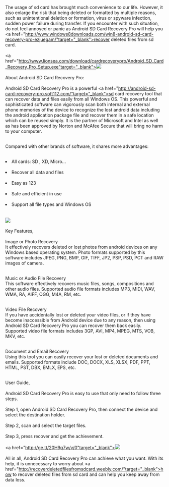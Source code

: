 
The usage of sd card has brought much convenience to our life. However, it also enlarge the risk that being deleted or formatted by multiple reasons, such as unintentional deletion or formation, virus or spyware infection, sudden power failure during transfer. If you encounter with such situation, do not feel annoyed or panic as Android SD Card Recovery Pro will help you <a href="http://www.windows8downloads.com/win8-android-sd-card-recovery-pro-ezjuegam/"target="_blank">recover deleted files</a> from sd card.<br /><br />
<a href="http://www.lionsea.com/download/cardrecoverypro/Android_SD_Card_Recovery_Pro_Setup.exe"target="_blank"><img src="http://c.lionsea.net//halenjane/image/download_03.png" /></a><br /><br />
About Android SD Card Recovery Pro:<br /><br />
Android SD Card Recovery Pro is a powerful <a href="http://android-sd-card-recovery-pro.soft112.com/"target="_blank">sd card recovery</a> tool that can recover data and files easily from all Windows OS. This powerful and sophisticated software can vigorously scan both internal and external phone memories of the device to recognize the lost android data including the android application package file and recover them in a safe location which can be reused simply. It is the partner of Microsoft and Intel as well as has been approved by Norton and McAfee Secure that will bring no harm to your computer.<br /><br />

Compared with other brands of software, it shares more advantages:<br /><br />
<li>All cards: SD , XD, Micro...</li><br />
<li>Recover all data and files</li><br />
<li>Easy as 123</li><br />
<li>Safe and efficient in use</li><br />
<li>Support all file types and Windows OS</li><br /><br />
<a href="http://www.lionsea.com/product_androidsdcardrecoverypro.php"target="_blank"><img src="http://www.lionsea.com/image/screenshots/androidsdcardrecoverypro/en/main2.png" /></a><br /><br />
Key Features,<br /><br />
Image or Photo Recovery<br />
It effectively recovers deleted or lost photos from android devices on any Windows based operating system. Photo formats supported by this software includes JPEG, PNG, BMP, GIF, TIFF, JP2, PSP, PSD, PCT and RAW images of camera.<br /><br />

Music or Audio File Recovery<br />
This software effectively recovers music files, songs, compositions and other audio files. Supported audio file formats includes MP3, MIDI, WAV, WMA, RA, AIFF, OGG, M4A, RM, etc.<br /><br />

Video File Recovery<br />
If you have accidentally lost or deleted your video files, or if they have become inaccessible from Android device due to any reason, then using Android SD Card Recovery Pro you can recover them back easily. Supported video file formats includes 3GP, AVI, MP4, MPEG, MTS, VOB, MKV, etc.<br /><br />

Document and Email Recovery<br />
Using this tool you can easily recover your lost or deleted documents and emails. Supported formats include DOC, DOCX, XLS, XLSX, PDF, PPT, HTML, PST, DBX, EMLX, EPS, etc.<br /><br />

User Guide,<br /><br />
Android SD Card Recovery Pro is easy to use that only need to follow three steps.<br /><br />
Step 1, open Android SD Card Recovery Pro, then connect the device and select the destination holder.<br /><br />
Step 2, scan and select the target files.<br /><br />
Step 3, press recover and get the achievement.<br /><br />
<a href="http://ge.tt/20H9q7w/v/0"target="_blank"><img src="http://c.lionsea.net//halenjane/image/step_03.png" /></a><br /><br />
All in all, Android SD Card Recovery Pro can achieve what you want. With its help, it is unnecessary to worry about <a href="http://recoverdeletedfilesfromsdcard.weebly.com/"target="_blank">how to recover deleted files from sd card</a> and can help you keep away from data loss.
